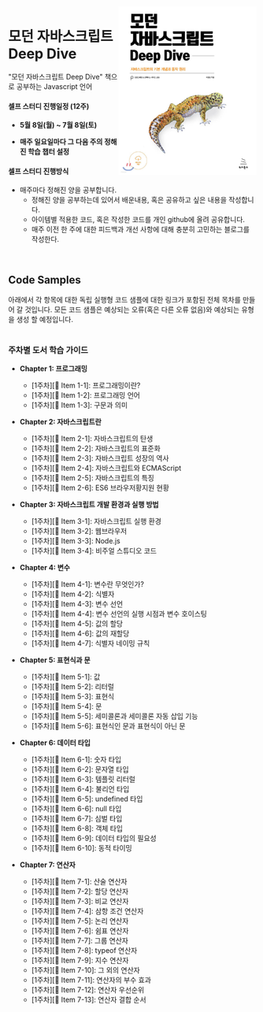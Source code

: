 <img src="./assets/XL.jpeg" alt="모던 자바스크립트 Deep Dive - 예스24" width="280" title="Cover Image" align="right">

# 모던 자바스크립트 Deep Dive

"모던 자바스크립트 Deep Dive" 책으로 공부하는 Javascript 언어

#### 셀프 스터디 진행일정 (12주)

- **5월 8일(월) ~ 7월 8일(토)**

- **매주 일요일마다 그 다음 주의 정해진 학습 챕터 설정**

#### 셀프 스터디 진행방식

- 매주마다 정해진 양을 공부합니다.
    - 정해진 양을 공부하는데 있어서 배운내용, 혹은 공유하고 싶은 내용을 작성합니다.
    - 아이템별 적용한 코드, 혹은 작성한 코드를 개인 github에 올려 공유합니다.
    - 매주 이전 한 주에 대한 피드백과 개선 사항에 대해 충분히 고민하는 블로그를 작성한다.
<br/>



## Code Samples

아래에서 각 항목에 대한 독립 실행형 코드 샘플에 대한 링크가 포함된 전체 목차를 만들어 갈 것입니다. 모든 코드 샘플은 예상되는 오류(혹은 다른 오류 없음)와 예상되는 유형을 생성 할 예정입니다.
<br/>
<br/>





### 주차별 도서 **학습** 가이드

- **Chapter 1: 프로그래밍**
  - [1주차][:memo: Item 1-1]: 프로그래밍이란?
  - [1주차][:memo: Item 1-2]: 프로그래밍 언어
  - [1주차][:memo: Item 1-3]: 구문과 의미

- **Chapter 2: 자바스크립트란**
  - [1주차][:memo: Item 2-1]: 자바스크립트의 탄생
  - [1주차][:memo: Item 2-2]: 자바스크립트의 표준화
  - [1주차][:memo: Item 2-3]: 자바스크립트 성장의 역사
  - [1주차][:memo: Item 2-4]: 자바스크립트와 ECMAScript
  - [1주차][:memo: Item 2-5]: 자바스크립트의 특징
  - [1주차][:memo: Item 2-6]: ES6 브라우저황지원 현황

- **Chapter 3: 자바스크립트 개발 환경과 실행 방법**
  - [1주차][:memo: Item 3-1]: 자바스크립트 실행 환경
  - [1주차][:memo: Item 3-2]: 웹브라우저
  - [1주차][:memo: Item 3-3]: Node.js
  - [1주차][:memo: Item 3-4]: 비주얼 스튜디오 코드

- **Chapter 4: 변수**
  - [1주차][:memo: Item 4-1]: 변수란 무엇인가?
  - [1주차][:memo: Item 4-2]: 식별자
  - [1주차][:memo: Item 4-3]: 변수 선언
  - [1주차][:memo: Item 4-4]: 변수 선언의 실행 시점과 변수 호이스팅
  - [1주차][:memo: Item 4-5]: 값의 할당
  - [1주차][:memo: Item 4-6]: 값의 재할당
  - [1주차][:memo: Item 4-7]: 식별자 네이밍 규칙

- **Chapter 5: 표현식과 문**
  - [1주차][:memo: Item 5-1]: 값
  - [1주차][:memo: Item 5-2]: 리터럴
  - [1주차][:memo: Item 5-3]: 표현식
  - [1주차][:memo: Item 5-4]: 문
  - [1주차][:memo: Item 5-5]: 세미콜론과 세미콜론 자동 삽입 기능
  - [1주차][:memo: Item 5-6]: 표현식인 문과 표현식이 아닌 문

- **Chapter 6: 데이터 타입**
  - [1주차][:memo: Item 6-1]: 숫자 타입
  - [1주차][:memo: Item 6-2]: 문자열 타입
  - [1주차][:memo: Item 6-3]: 템플릿 리터럴
  - [1주차][:memo: Item 6-4]: 불리언 타입
  - [1주차][:memo: Item 6-5]: undefined 타입
  - [1주차][:memo: Item 6-6]: null 타입
  - [1주차][:memo: Item 6-7]: 심벌 타입
  - [1주차][:memo: Item 6-8]: 객체 타입
  - [1주차][:memo: Item 6-9]: 데이터 타입의 필요성
  - [1주차][:memo: Item 6-10]: 동적 타이밍

- **Chapter 7: 연산자**
  - [1주차][:memo: Item 7-1]: 산술 연산자
  - [1주차][:memo: Item 7-2]: 할당 연산자
  - [1주차][:memo: Item 7-3]: 비교 연산자
  - [1주차][:memo: Item 7-4]: 삼항 조건 연산자
  - [1주차][:memo: Item 7-5]: 논리 연산자
  - [1주차][:memo: Item 7-6]: 쉼표 연산자
  - [1주차][:memo: Item 7-7]: 그룹 연산자
  - [1주차][:memo: Item 7-8]: typeof 연산자
  - [1주차][:memo: Item 7-9]: 지수 연산자
  - [1주차][:memo: Item 7-10]: 그 외의 연산자
  - [1주차][:memo: Item 7-11]: 연산자의 부수 효과
  - [1주차][:memo: Item 7-12]: 연산자 우선순위
  - [1주차][:memo: Item 7-13]: 연산자 결합 순서




